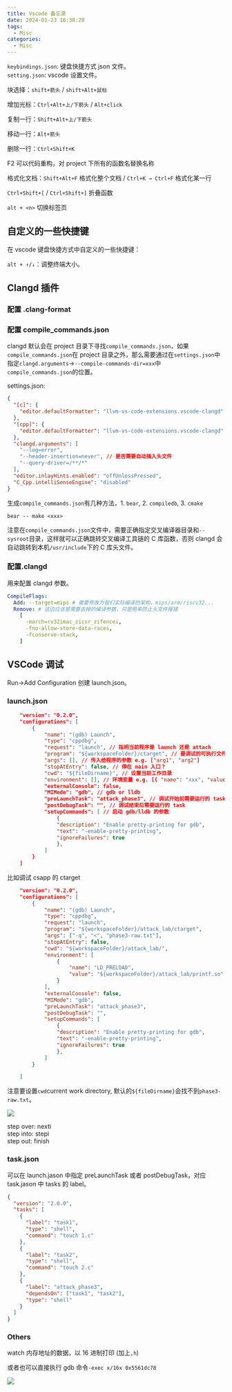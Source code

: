 ```yaml
---
title: Vscode 备忘录
date: 2024-01-23 16:38:28
tags:
  - Misc
categories:
  - Misc
---
```


`keybindings.json`: 键盘快捷方式 json 文件。  
`setting.json`: vscode 设置文件。

块选择：`shift+箭头` / `shift+Alt+鼠标`

增加光标：`Ctrl+Alt+上/下箭头` / `Alt+click`

复制一行：`Shift+Alt+上/下箭头`

移动一行：`Alt+箭头`

删除一行：`Ctrl+Shift+K`

F2 可以代码重构，对 project 下所有的函数名替换名称

格式化文档：`Shift+Alt+F` 格式化整个文档 / `Ctrl+K → Ctrl+F` 格式化某一行

`Ctrl+Shift+[` / `Ctrl+Shift+]` 折叠函数

`alt + <n>` 切换标签页

## 自定义的一些快捷键

在 vscode 键盘快捷方式中自定义的一些快捷键：

`alt + ↑/↓`：调整终端大小。

## Clangd 插件

### 配置 .clang-format

### 配置 compile_commands.json

clangd 默认会在 project 目录下寻找`compile_commands.json`，如果`compile_commands.json`在 project 目录之外，那么需要通过在`settings.json`中指定`clangd.arguments`->`--compile-commands-dir=xxx`中`compile_commands.json`的位置。

settings.json:

```json
{
  "[c]": {
    "editor.defaultFormatter": "llvm-vs-code-extensions.vscode-clangd"
  },
  "[cpp]": {
    "editor.defaultFormatter": "llvm-vs-code-extensions.vscode-clangd"
  },
  "clangd.arguments": [
    "--log=error",
    "--header-insertion=never", // 是否需要自动插入头文件
    "--query-driver=/**/*"
  ],
  "editor.inlayHints.enabled": "offUnlessPressed",
  "C_Cpp.intelliSenseEngine": "disabled"
}
```

生成`compile_commands.json`有几种方法，1. `bear`, 2. `compiledb`, 3. `cmake`

`bear -- make <xxx>`

注意在`compile_commands.json`文件中，需要正确指定交叉编译器目录和`--sysroot`目录，这样就可以正确跳转交叉编译工具链的 C 库函数，否则 clangd 会自动跳转到本机`/usr/include`下的 C 库头文件。

### 配置.clangd

用来配置 clangd 参数。

```yaml
CompileFlags:
  Add: --target=mips # 需要修改为我们实际编译的架构，mips/arm/riscv32...
  Remove: # 这边应该是需要去掉的编译参数，只是用来防止头文件报错
    [
      -march=rv32imac_zicsr_zifencei,
      -fno-allow-store-data-races,
      -fconserve-stack,
    ]
```

## VSCode 调试

Run->Add Configuration 创建 launch.json。

### launch.json

```json
	"version": "0.2.0",
	"configurations": [
		{
			"name": "(gdb) Launch",
			"type": "cppdbg",
			"request": "launch", // 指明当前程序是 launch 还是 attach
			"program": "${workspaceFolder}/ctarget", // 要调试的可执行文件
			"args": [], // 传入给程序的参数 e.g. ["arg1", "arg2"]
			"stopAtEntry": false, // 停在 main 入口？
			"cwd": "${fileDirname}", // 设置当前工作目录
			"environment": [], // 环境变量 e.g. [{ "name": "xxx", "value": "yyy" }]
			"externalConsole": false,
			"MIMode": "gdb", // gdb or lldb
			"preLaunchTask": "attack_phase3", // 调试开始前需要运行的 task
			"postDebugTask": "", // 调试结束后需要运行的 task
			"setupCommands": [ // 启动 gdb/lldb 的参数
			    {
				"description": "Enable pretty-printing for gdb",
				"text": "-enable-pretty-printing",
				"ignoreFailures": true
			    },
			]
		}
	]
```

比如调试 csapp 的 ctarget

```json
	"version": "0.2.0",
	"configurations": [
		{
			"name": "(gdb) Launch",
			"type": "cppdbg",
			"request": "launch",
			"program": "${workspaceFolder}/attack_lab/ctarget",
			"args": ["-q", "<", "phase3-raw.txt"],
			"stopAtEntry": false,
			"cwd": "${workspaceFolder}/attack_lab/",
			"environment": [
				{
					"name": "LD_PRELOAD",
					"value": "${workspaceFolder}/attack_lab/printf.so"
				}
			],
			"externalConsole": false,
			"MIMode": "gdb",
			"preLaunchTask": "attack_phase3",
			"postDebugTask": "",
			"setupCommands": [
			    {
				"description": "Enable pretty-printing for gdb",
				"text": "-enable-pretty-printing",
				"ignoreFailures": true
			    },
			]
		}

	]
```

注意要设置`cwd`current work directory, 默认的`${fileDirname}`会找不到`phase3-raw.txt`。

![](https://xyc-1316422823.cos.ap-shanghai.myqcloud.com/20240722222717.png)

step over: nexti  
step into: stepi  
step out: finish

### task.json

可以在 launch.jason 中指定 preLaunchTask 或者 postDebugTask，对应 task.jason 中 tasks 的 label。

```json
{
  "version": "2.0.0",
  "tasks": [
    {
      "label": "task1",
      "type": "shell",
      "command": "touch 1.c"
    },
    {
      "label": "task2",
      "type": "shell",
      "command": "touch 2.c"
    },
    {
      "label": "attack_phase3",
      "dependsOn": ["task1", "task2"],
      "type": "shell"
    }
  ]
}
```

### Others

watch 内存地址的数据，以 16 进制打印 (加上`,h`)

或者也可以直接执行 gdb 命令`-exec x/16x 0x5561dc78`

![](https://xyc-1316422823.cos.ap-shanghai.myqcloud.com/20240723215959.png)
